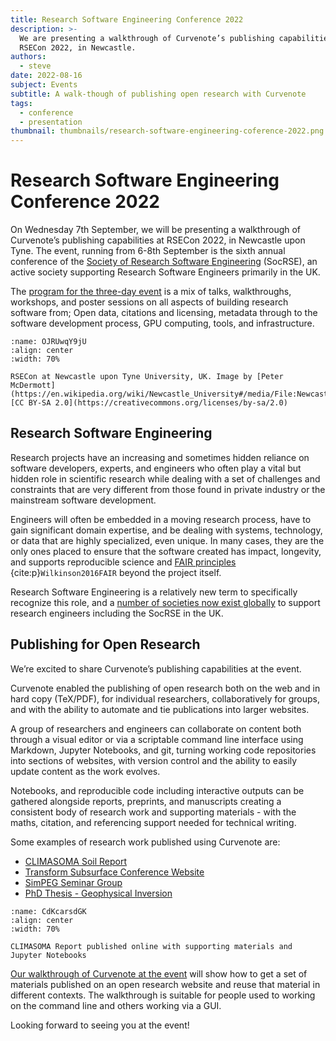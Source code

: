 ```yaml
---
title: Research Software Engineering Conference 2022
description: >-
  We are presenting a walkthrough of Curvenote’s publishing capabilities at
  RSECon 2022, in Newcastle.
authors:
  - steve
date: 2022-08-16
subject: Events
subtitle: A walk-though of publishing open research with Curvenote
tags:
  - conference
  - presentation
thumbnail: thumbnails/research-software-engineering-coference-2022.png
---
```


# Research Software Engineering Conference 2022

On Wednesday 7th September, we will be presenting a walkthrough of Curvenote’s publishing capabilities at RSECon 2022, in Newcastle upon Tyne. The event, running from 6-8th September is the sixth annual conference of the [Society of Research Software Engineering](https://society-rse.org/) (SocRSE), an active society supporting Research Software Engineers primarily in the UK.

The [program for the three-day event](https://virtual.oxfordabstracts.com/#/event/public/3101) is a mix of talks, walkthroughs, workshops, and poster sessions on all aspects of building research software from; Open data, citations and licensing, metadata through to the software development process, GPU computing, tools, and infrastructure.

```{figure} images/AVQ2dzLNloEd25Io8NbA-e71EQvhBrd2tyJdxJzKY-v1.png
:name: OJRUwqY9jU
:align: center
:width: 70%

RSECon at Newcastle upon Tyne University, UK. Image by [Peter McDermott](https://en.wikipedia.org/wiki/Newcastle_University#/media/File:Newcastle_University_Business_School\_(geograph_2486131).jpg) [CC BY-SA 2.0](https://creativecommons.org/licenses/by-sa/2.0)
```

## Research Software Engineering

Research projects have an increasing and sometimes hidden reliance on software developers, experts, and engineers who often play a vital but hidden role in scientific research while dealing with a set of challenges and constraints that are very different from those found in private industry or the mainstream software development.

Engineers will often be embedded in a moving research process, have to gain significant domain expertise, and be dealing with systems, technology, or data that are highly specialized, even unique. In many cases, they are the only ones placed to ensure that the software created has impact, longevity, and supports reproducible science and [FAIR principles](https://www.go-fair.org/fair-principles/) {cite:p}`Wilkinson2016FAIR` beyond the project itself.

Research Software Engineering is a relatively new term to specifically recognize this role, and a [number of societies now exist globally](https://researchsoftware.org/) to support research engineers including the SocRSE in the UK.

## Publishing for Open Research

We’re excited to share Curvenote’s publishing capabilities at the event.

Curvenote enabled the publishing of open research both on the web and in hard copy (TeX/PDF), for individual researchers, collaboratively for groups, and with the ability to automate and tie publications into larger websites.

A group of researchers and engineers can collaborate on content both through a visual editor or via a scriptable command line interface using Markdown, Jupyter Notebooks, and git, turning working code repositories into sections of websites, with version control and the ability to easily update content as the work evolves.

Notebooks, and reproducible code including interactive outputs can be gathered alongside reports, preprints, and manuscripts creating a consistent body of research work and supporting materials - with the maths, citation, and referencing support needed for technical writing.

Some examples of research work published using Curvenote are:

- [CLIMASOMA Soil Report](https://climasoma.curve.space/synthesis-project)
- [Transform Subsurface Conference Website](https://transform.softwareunderground.org/overview)
- [SimPEG Seminar Group](https://seminars.simpeg.xyz/seminars)
- [PhD Thesis - Geophysical Inversion](https://phd.row1.ca/phd)

```{figure} images/AVQ2dzLNloEd25Io8NbA-PjEnwsEeNzM1kQJI4TF7-v1.png
:name: CdKcarsdGK
:align: center
:width: 70%

CLIMASOMA Report published online with supporting materials and Jupyter Notebooks
```

[Our walkthrough of Curvenote at the event](https://virtual.oxfordabstracts.com/#/event/3101/submission/23) will show how to get a set of materials published on an open research website and reuse that material in different contexts. The walkthrough is suitable for people used to working on the command line and others working via a GUI.

Looking forward to seeing you at the event!
